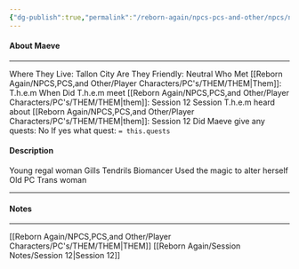 ```yaml
---
{"dg-publish":true,"permalink":"/reborn-again/npcs-pcs-and-other/npcs/neutral/maeve/"}
---
```



#### About Maeve
---
Where They Live: Tallon City 
Are They Friendly: Neutral
Who Met [[Reborn Again/NPCS,PCS,and Other/Player Characters/PC's/THEM/THEM\|Them]]: T.h.e.m
When Did T.h.e.m meet [[Reborn Again/NPCS,PCS,and Other/Player Characters/PC's/THEM/THEM\|them]]: Session 12
Session T.h.e.m heard about [[Reborn Again/NPCS,PCS,and Other/Player Characters/PC's/THEM/THEM\|them]]: Session 12
Did Maeve give any quests: No
	If yes what quest: `= this.quests`


#### Description
Young regal woman 
Gills 
Tendrils 
Biomancer 
Used the magic to alter herself 
Old PC
Trans woman 

---

#### Notes
---

[[Reborn Again/NPCS,PCS,and Other/Player Characters/PC's/THEM/THEM\|THEM]]
[[Reborn Again/Session Notes/Session 12\|Session 12]]

